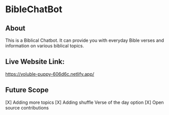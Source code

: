 # BibleChatBot
  
  ## About
  This is a Biblical Chatbot. It can provide you with everyday Bible verses and information on various biblical topics.   
  ## Live Website Link:
  https://voluble-puppy-606d6c.netlify.app/
 ## Future Scope 
[X] Adding more topics
[X] Adding shuffle Verse of the day option
[X] Open source contributions
